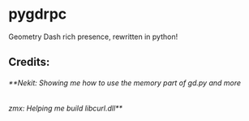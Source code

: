 # pygdrpc
 Geometry Dash rich presence, rewritten in python!
 ## Credits:
###### **Nekit: Showing me how to use the memory part of gd.py and more
###### zmx: Helping me build libcurl.dll**

